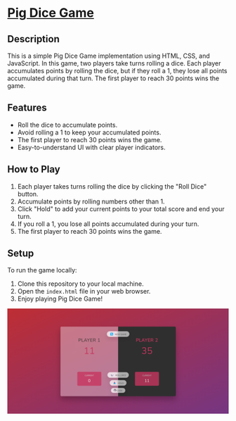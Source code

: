 # [Pig Dice Game](https://race-to-thirty.netlify.app/)

## Description

This is a simple Pig Dice Game implementation using HTML, CSS, and JavaScript. In this game, two players take turns rolling a dice. Each player accumulates points by rolling the dice, but if they roll a 1, they lose all points accumulated during that turn. The first player to reach 30 points wins the game.

## Features

-   Roll the dice to accumulate points.
-   Avoid rolling a 1 to keep your accumulated points.
-   The first player to reach 30 points wins the game.
-   Easy-to-understand UI with clear player indicators.

## How to Play

1. Each player takes turns rolling the dice by clicking the "Roll Dice" button.
2. Accumulate points by rolling numbers other than 1.
3. Click "Hold" to add your current points to your total score and end your turn.
4. If you roll a 1, you lose all points accumulated during your turn.
5. The first player to reach 30 points wins the game.

## Setup

To run the game locally:

1. Clone this repository to your local machine.
2. Open the `index.html` file in your web browser.
3. Enjoy playing Pig Dice Game!

![Race To Thirty Screenshot](images/WinningGameScreenShot.png)
